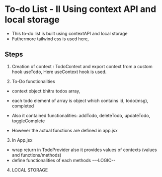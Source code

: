 # To-do List - II Using context API and local storage
- This to-do list is built using contextAPI and local storage 
- Futhermore tailwind css is used here,

## Steps

1. Creation of context : TodoContext and export context from a custom hook useTodo, Here useContext hook is used.

2. To-Do functionalities

- context object bhitra todos array, 
- each todo element of array is object which contains id, todo(msg), completed 
- Also it contained functionalities:
addTodo, deleteTodo, updateTodo, toggleComplete

- However the actual functions are defined in app.jsx

3. In App.jsx
- wrap return in TodoProvider also it provides values of contexts (values and functions/methods)
- define functionalities of each methods ---LOGIC--

4. LOCAL STORAGE





